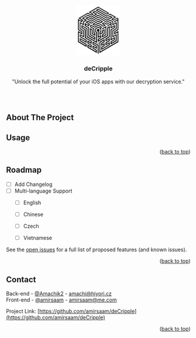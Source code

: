 <a name="readme-top"></a>

<br />
<div align="center">
  <a href="https://www.decripple.tech">
    <img src="deCripple.png" alt="Logo" width="120">
  </a>

  <h3 align="center">deCripple</h3>

  <p align="center">
    "Unlock the full potential of your iOS apps with our decryption service."
  </p>
</div>

<br>
<br>

## About The Project




## Usage


<p align="right">(<a href="#readme-top">back to top</a>)</p>



## Roadmap

- [ ] Add Changelog
- [ ] Multi-language Support
    - [ ] English
    - [ ] Chinese
    - [ ] Czech
    - [ ] Vietnamese
    

See the [open issues](https://github.com/amirsaam/IPARepo/issues) for a full list of proposed features (and known issues).

<p align="right">(<a href="#readme-top">back to top</a>)</p>


## Contact

Back-end - [@Amachik2](https://twitter.com/Amachik2) - amachi@hiyori.cz
<br>
Front-end - [@amirsaam](https://twitter.com/amirsaam) - amirsaam@me.com

Project Link: [https://github.com/amirsaam/deCripple](https://github.com/amirsaam/deCripple)


<p align="right">(<a href="#readme-top">back to top</a>)</p>


